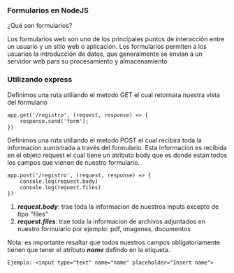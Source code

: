 ### Formularios en NodeJS

¿Qué son formularios?

Los formularios web son uno de los principales puntos de interacción entre un usuario y un sitio web o aplicación. Los formularios permiten a los usuarios la introducción de datos, que generalmente se envían a un servidor web para su procesamiento y almacenamiento


### Utilizando express

Definimos una ruta utiliando el metodo GET el cual retornara nuestra vista del formulario 

    app.get('/registro', (request, response) => {
        response.send('form');
    })


Definimos una ruta utiliando el metodo POST el cual recibira toda la informacion sumistrada a través del formulario. Esta informacion es recibida en el objeto request el cual tiene un atributo body que es donde estan todos los campos que vienen de nuestro formulario.

    app.post('/registro', (request, response) => {
        console.log(request.body)
        console.log(request.files)
    })

1. ***request.body***: trae toda la informacion de nuestros inputs excepto de tipo "files"
2. ***request.files***: trae toda la informacion de archivos adjuntados en nuestro formulario por ejemplo: pdf, imagenes, documentos

Nota: es importante resaltar que todos nuestros campos obligatoriamente tienen que tener el atributo ***name*** defindo en la etiqueta.

    Ejemplo: <input type="text" name="name" placeholder="Insert name">


    

